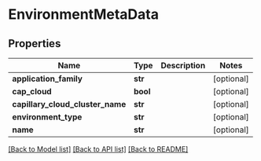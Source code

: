 # EnvironmentMetaData

## Properties
Name | Type | Description | Notes
------------ | ------------- | ------------- | -------------
**application_family** | **str** |  | [optional] 
**cap_cloud** | **bool** |  | [optional] 
**capillary_cloud_cluster_name** | **str** |  | [optional] 
**environment_type** | **str** |  | [optional] 
**name** | **str** |  | [optional] 

[[Back to Model list]](../README.md#documentation-for-models) [[Back to API list]](../README.md#documentation-for-api-endpoints) [[Back to README]](../README.md)

